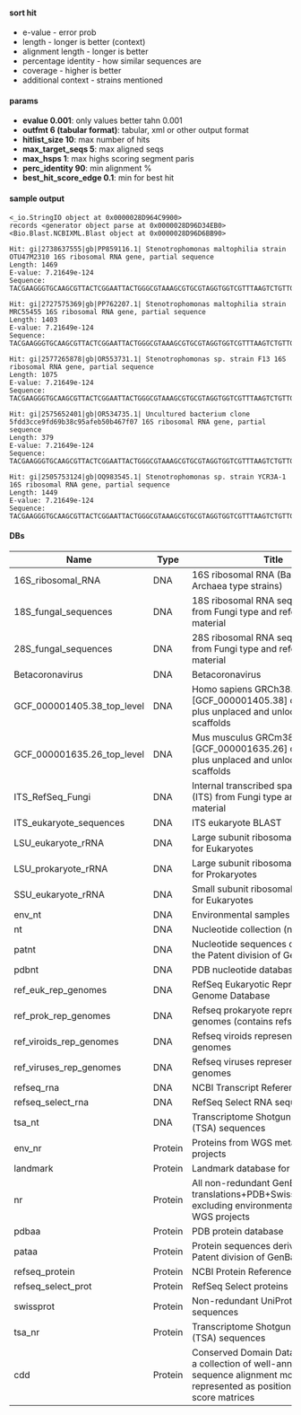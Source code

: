#### sort hit
* e-value - error prob
* length  - longer is better (context)
* alignment length - longer is better
* percentage identity - how similar sequences are
* coverage - higher is better
* additional context - strains mentioned

#### params
* **evalue 0.001**: only values better tahn 0.001
* **outfmt 6 (tabular format)**: tabular, xml or other output format
* **hitlist_size 10**: max number of hits
* **max_target_seqs 5**: max aligned seqs
* **max_hsps 1**: max highs scoring segment paris
* **perc_identity 90**: min alignment %
* **best_hit_score_edge 0.1**: min for best hit

#### sample output
```
<_io.StringIO object at 0x0000028D964C9900>
records <generator object parse at 0x0000028D96D34EB0>
<Bio.Blast.NCBIXML.Blast object at 0x0000028D96D6BB90>

Hit: gi|2738637555|gb|PP859116.1| Stenotrophomonas maltophilia strain OTU47M2310 16S ribosomal RNA gene, partial sequence
Length: 1469
E-value: 7.21649e-124
Sequence: TACGAAGGGTGCAAGCGTTACTCGGAATTACTGGGCGTAAAGCGTGCGTAGGTGGTCGTTTAAGTCTGTTGTGAAAGCCCTGGGCTCAACCTGGGAACTGCAGTGGAAACTGGACGACTAGAGTGTGGTAGAGGGTAGCGGAATTCCTGGTGTAGCAGTGAAATGCGTAGAGATCAGGAGGAACATCCATGGCGAAGGCAGCTACCTGGACCAACACTGACACTGAGGCACGAAAGCGTGGGGAGCAAACAGG

Hit: gi|2727575369|gb|PP762207.1| Stenotrophomonas maltophilia strain MRC55455 16S ribosomal RNA gene, partial sequence
Length: 1403
E-value: 7.21649e-124
Sequence: TACGAAGGGTGCAAGCGTTACTCGGAATTACTGGGCGTAAAGCGTGCGTAGGTGGTCGTTTAAGTCTGTTGTGAAAGCCCTGGGCTCAACCTGGGAACTGCAGTGGAAACTGGACGACTAGAGTGTGGTAGAGGGTAGCGGAATTCCTGGTGTAGCAGTGAAATGCGTAGAGATCAGGAGGAACATCCATGGCGAAGGCAGCTACCTGGACCAACACTGACACTGAGGCACGAAAGCGTGGGGAGCAAACAGG

Hit: gi|2577265878|gb|OR553731.1| Stenotrophomonas sp. strain F13 16S ribosomal RNA gene, partial sequence
Length: 1075
E-value: 7.21649e-124
Sequence: TACGAAGGGTGCAAGCGTTACTCGGAATTACTGGGCGTAAAGCGTGCGTAGGTGGTCGTTTAAGTCTGTTGTGAAAGCCCTGGGCTCAACCTGGGAACTGCAGTGGAAACTGGACGACTAGAGTGTGGTAGAGGGTAGCGGAATTCCTGGTGTAGCAGTGAAATGCGTAGAGATCAGGAGGAACATCCATGGCGAAGGCAGCTACCTGGACCAACACTGACACTGAGGCACGAAAGCGTGGGGAGCAAACAGG

Hit: gi|2575652401|gb|OR534735.1| Uncultured bacterium clone 5fdd3cce9fd69b38c95afeb50b467f07 16S ribosomal RNA gene, partial sequence
Length: 379
E-value: 7.21649e-124
Sequence: TACGAAGGGTGCAAGCGTTACTCGGAATTACTGGGCGTAAAGCGTGCGTAGGTGGTCGTTTAAGTCTGTTGTGAAAGCCCTGGGCTCAACCTGGGAACTGCAGTGGAAACTGGACGACTAGAGTGTGGTAGAGGGTAGCGGAATTCCTGGTGTAGCAGTGAAATGCGTAGAGATCAGGAGGAACATCCATGGCGAAGGCAGCTACCTGGACCAACACTGACACTGAGGCACGAAAGCGTGGGGAGCAAACAGG

Hit: gi|2505753124|gb|OQ983545.1| Stenotrophomonas sp. strain YCR3A-1 16S ribosomal RNA gene, partial sequence
Length: 1449
E-value: 7.21649e-124
Sequence: TACGAAGGGTGCAAGCGTTACTCGGAATTACTGGGCGTAAAGCGTGCGTAGGTGGTCGTTTAAGTCTGTTGTGAAAGCCCTGGGCTCAACCTGGGAACTGCAGTGGAAACTGGACGACTAGAGTGTGGTAGAGGGTAGCGGAATTCCTGGTGTAGCAGTGAAATGCGTAGAGATCAGGAGGAACATCCATGGCGAAGGCAGCTACCTGGACCAACACTGACACTGAGGCACGAAAGCGTGGGGAGCAAACAGG
```

#### DBs
| Name                           | Type    | Title                                                                                   |
|--------------------------------|---------|-----------------------------------------------------------------------------------------|
| 16S_ribosomal_RNA              | DNA     | 16S ribosomal RNA (Bacteria and Archaea type strains)                                    |
| 18S_fungal_sequences           | DNA     | 18S ribosomal RNA sequences (SSU) from Fungi type and reference material                 |
| 28S_fungal_sequences           | DNA     | 28S ribosomal RNA sequences (LSU) from Fungi type and reference material                 |
| Betacoronavirus                | DNA     | Betacoronavirus                                                                          |
| GCF_000001405.38_top_level     | DNA     | Homo sapiens GRCh38.p12 [GCF_000001405.38] chromosomes plus unplaced and unlocalized scaffolds |
| GCF_000001635.26_top_level     | DNA     | Mus musculus GRCm38.p6 [GCF_000001635.26] chromosomes plus unplaced and unlocalized scaffolds |
| ITS_RefSeq_Fungi               | DNA     | Internal transcribed spacer region (ITS) from Fungi type and reference material          |
| ITS_eukaryote_sequences        | DNA     | ITS eukaryote BLAST                                                                       |
| LSU_eukaryote_rRNA             | DNA     | Large subunit ribosomal nucleic acid for Eukaryotes                                      |
| LSU_prokaryote_rRNA            | DNA     | Large subunit ribosomal nucleic acid for Prokaryotes                                     |
| SSU_eukaryote_rRNA             | DNA     | Small subunit ribosomal nucleic acid for Eukaryotes                                      |
| env_nt                         | DNA     | Environmental samples                                                                   |
| nt                             | DNA     | Nucleotide collection (nt)                                                               |
| patnt                          | DNA     | Nucleotide sequences derived from the Patent division of GenBank                         |
| pdbnt                          | DNA     | PDB nucleotide database                                                                  |
| ref_euk_rep_genomes            | DNA     | RefSeq Eukaryotic Representative Genome Database                                         |
| ref_prok_rep_genomes           | DNA     | Refseq prokaryote representative genomes (contains refseq assembly)                      |
| ref_viroids_rep_genomes         | DNA     | Refseq viroids representative genomes                                                    |
| ref_viruses_rep_genomes         | DNA     | Refseq viruses representative genomes                                                    |
| refseq_rna                     | DNA     | NCBI Transcript Reference Sequences                                                       |
| refseq_select_rna              | DNA     | RefSeq Select RNA sequences                                                               |
| tsa_nt                         | DNA     | Transcriptome Shotgun Assembly (TSA) sequences                                           |
| env_nr                         | Protein | Proteins from WGS metagenomic projects                                                   |
| landmark                       | Protein | Landmark database for SmartBLAST                                                         |
| nr                             | Protein | All non-redundant GenBank CDS translations+PDB+SwissProt+PIR+PRF excluding environmental samples from WGS projects |
| pdbaa                          | Protein | PDB protein database                                                                      |
| pataa                          | Protein | Protein sequences derived from the Patent division of GenBank                            |
| refseq_protein                 | Protein | NCBI Protein Reference Sequences                                                          |
| refseq_select_prot              | Protein | RefSeq Select proteins                                                                   |
| swissprot                      | Protein | Non-redundant UniProtKB/SwissProt sequences                                              |
| tsa_nr                         | Protein | Transcriptome Shotgun Assembly (TSA) sequences                                           |
| cdd                            | Protein | Conserved Domain Database (CDD) is a collection of well-annotated multiple sequence alignment models represented as position-specific score matrices |
